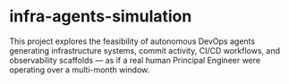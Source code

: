 # infra-agents-simulation
This project explores the feasibility of autonomous DevOps agents generating infrastructure systems, commit activity, CI/CD workflows, and observability scaffolds — as if a real human Principal Engineer were operating over a multi-month window.
